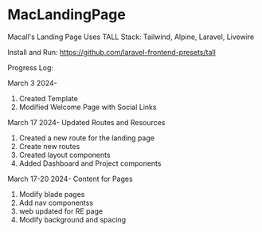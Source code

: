 # MacLandingPage

Macall's Landing Page
Uses TALL Stack: Tailwind, Alpine, Laravel, Livewire

Install and Run:
  https://github.com/laravel-frontend-presets/tall

Progress Log:

March 3 2024- 
1. Created Template
2. Modified Welcome Page with Social Links

March 17 2024- Updated Routes and Resources
1. Created a new route for the landing page
2. Create new routes
3. Created layout components
4. Added Dashboard and Project components

March 17-20 2024- Content for Pages
1. Modify blade pages
2. Add nav componentss
3. web updated for RE page
4. Modify background and spacing
